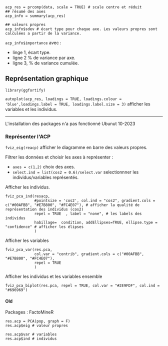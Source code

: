 ```
acp_res = prcomp(data, scale = TRUE) # scale centre et réduit
## résumé des axes
acp_info = summary(acp_res)

## valeurs propres
acp_info$sdev # écart type pour chaque axe. Les valeurs propres sont calculées a partir de la variance.
```

`acp_info$importance` avec :

* linge 1, écart type.
* ligne 2 % de variance par axe.
* ligne 3, % de variance cumulée.

## Représentation graphique

`library(ggfortify)`

`autoplot(acp_res, loadings = TRUE, loadings.colour = 'blue',loadings.label = TRUE, loadings.label.size = 3)` afficher les variables et les individus.

----------------------------

L'installation des packages n'a pas fonctionné Ubunut 10-2023

### Représenter l'ACP

`fviz_eig(reacp)` afficher le diagramme en barre des valeurs propres.

Filtrer les données et choisir les axes à représenter :

* `axes = c(1,2)` choix des axes.
* `select.ind = list(cos2 = 0.6)/select.var` selectionnner les individus/variables représentés.

Afficher les individus.
```
fviz_pca_ind(resacp,
             #pointsize = 'cos2', col.ind = "cos2", gradient.cols = c("#00AFBB", "#E7B800", "#FC4E07"), # afficher la qualité de représentation des individus (cos2)
             repel = TRUE  , label = "none", # les labels des individus
             habillage=  condition, addEllipses=TRUE, ellipse.type = "confidence" # afficher les élipses
             )
```
Afficher les variables
```
fviz_pca_var(res.pca,
             col.var = "contrib", gradient.cols = c("#00AFBB", "#E7B800", "#FC4E07"),
             repel = TRUE
             )
```
Afficher les individus et les variables ensemble
```
fviz_pca_biplot(res.pca, repel = TRUE, col.var = "#2E9FDF", col.ind = "#696969")
```

#### Old

Packages : FactoMineR

```
res.acp = PCA(pop, graph = F)
res.acp$eig # valeur propres

res.acp$var # variables
res.acp$ind # individus
```

